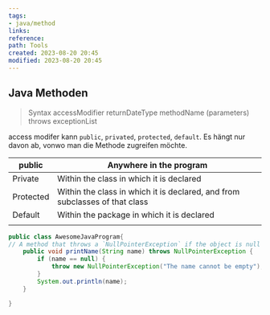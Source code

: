 ```yaml
---
tags: 
- java/method
links: 
reference: 
path: Tools
created: 2023-08-20 20:45
modified: 2023-08-20 20:45
---
```

## Java Methoden 

>Syntax
>accessModifier returnDateType methodName (parameters) throws exceptionList

access modifer kann `public`, `privated`, `protected`, `default`. Es hängt nur davon ab, vonwo man die Methode zugreifen möchte.

| public    | Anywhere in the program                                                     |
| --------- | --------------------------------------------------------------------------- |
| Private   | Within the class in which it is declared                                    |
| Protected | Within the class in which it is declared, and from subclasses of that class |
| Default   | Within the package in which it is declared                                  |
|           |                                                                             |

```java
public class AwesomeJavaProgram{
// A method that throws a `NullPointerException` if the object is null
	public void printName(String name) throws NullPointerException {
		if (name == null) {
		    throw new NullPointerException("The name cannot be empty");
		}
		System.out.println(name);
	}

}

```



